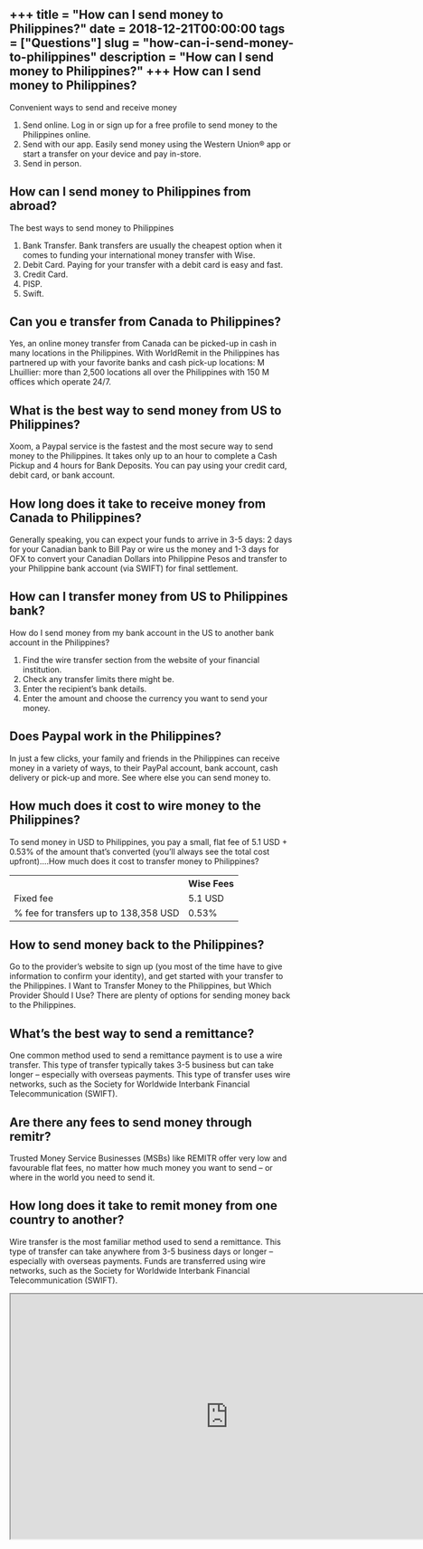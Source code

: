+++
title = "How can I send money to Philippines?"
date = 2018-12-21T00:00:00
tags = ["Questions"]
slug = "how-can-i-send-money-to-philippines"
description = "How can I send money to Philippines?"
+++
How can I send money to Philippines?
------------------------------------

Convenient ways to send and receive money

1. Send online. Log in or sign up for a free profile to send money to the Philippines online.
2. Send with our app. Easily send money using the Western Union® app or start a transfer on your device and pay in-store.
3. Send in person.

How can I send money to Philippines from abroad?
------------------------------------------------

The best ways to send money to Philippines

1. Bank Transfer. Bank transfers are usually the cheapest option when it comes to funding your international money transfer with Wise.
2. Debit Card. Paying for your transfer with a debit card is easy and fast.
3. Credit Card.
4. PISP.
5. Swift.

Can you e transfer from Canada to Philippines?
----------------------------------------------

Yes, an online money transfer from Canada can be picked-up in cash in many locations in the Philippines. With WorldRemit in the Philippines has partnered up with your favorite banks and cash pick-up locations: M Lhuillier: more than 2,500 locations all over the Philippines with 150 M offices which operate 24/7.

What is the best way to send money from US to Philippines?
----------------------------------------------------------

Xoom, a Paypal service is the fastest and the most secure way to send money to the Philippines. It takes only up to an hour to complete a Cash Pickup and 4 hours for Bank Deposits. You can pay using your credit card, debit card, or bank account.

How long does it take to receive money from Canada to Philippines?
------------------------------------------------------------------

Generally speaking, you can expect your funds to arrive in 3-5 days: 2 days for your Canadian bank to Bill Pay or wire us the money and 1-3 days for OFX to convert your Canadian Dollars into Philippine Pesos and transfer to your Philippine bank account (via SWIFT) for final settlement.

How can I transfer money from US to Philippines bank?
-----------------------------------------------------

How do I send money from my bank account in the US to another bank account in the Philippines?

1. Find the wire transfer section from the website of your financial institution.
2. Check any transfer limits there might be.
3. Enter the recipient’s bank details.
4. Enter the amount and choose the currency you want to send your money.

Does Paypal work in the Philippines?
------------------------------------

In just a few clicks, your family and friends in the Philippines can receive money in a variety of ways, to their PayPal account, bank account, cash delivery or pick-up and more. See where else you can send money to.

How much does it cost to wire money to the Philippines?
-------------------------------------------------------

To send money in USD to Philippines, you pay a small, flat fee of 5.1 USD + 0.53% of the amount that’s converted (you’ll always see the total cost upfront)….How much does it cost to transfer money to Philippines?

<table><tr><th></th><th>Wise Fees</th></tr><tr><td>Fixed fee</td><td>5.1 USD</td></tr><tr><td>% fee for transfers up to 138,358 USD</td><td>0.53%</td></tr></table>

How to send money back to the Philippines?
------------------------------------------

Go to the provider’s website to sign up (you most of the time have to give information to confirm your identity), and get started with your transfer to the Philippines. I Want to Transfer Money to the Philippines, but Which Provider Should I Use? There are plenty of options for sending money back to the Philippines.

What’s the best way to send a remittance?
-----------------------------------------

One common method used to send a remittance payment is to use a wire transfer. This type of transfer typically takes 3-5 business but can take longer – especially with overseas payments. This type of transfer uses wire networks, such as the Society for Worldwide Interbank Financial Telecommunication (SWIFT).

Are there any fees to send money through remitr?
------------------------------------------------

Trusted Money Service Businesses (MSBs) like REMITR offer very low and favourable flat fees, no matter how much money you want to send – or where in the world you need to send it.

How long does it take to remit money from one country to another?
-----------------------------------------------------------------

Wire transfer is the most familiar method used to send a remittance. This type of transfer can take anywhere from 3-5 business days or longer – especially with overseas payments. Funds are transferred using wire networks, such as the Society for Worldwide Interbank Financial Telecommunication (SWIFT).

<iframe allow="accelerometer; autoplay; clipboard-write; encrypted-media; gyroscope; picture-in-picture" allowfullscreen="" class="__youtube_prefs__  epyt-is-override  no-lazyload" data-no-lazy="1" data-origheight="433" data-origwidth="770" data-skipgform_ajax_framebjll="" height="433" id="_ytid_70752" loading="lazy" src="https://www.youtube.com/embed/JtKI0-Hu9x4?enablejsapi=1&autoplay=0&cc_load_policy=0&cc_lang_pref=&iv_load_policy=1&loop=0&modestbranding=0&rel=1&fs=1&playsinline=0&autohide=2&theme=dark&color=red&controls=1&" title="YouTube player" width="770"></iframe>